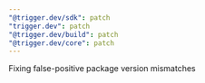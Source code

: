 ```yaml
---
"@trigger.dev/sdk": patch
"trigger.dev": patch
"@trigger.dev/build": patch
"@trigger.dev/core": patch
---
```


Fixing false-positive package version mismatches
